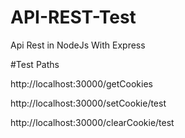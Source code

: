 # API-REST-Test
Api Rest in NodeJs With Express


#Test Paths


http://localhost:30000/getCookies


http://localhost:30000/setCookie/test


http://localhost:30000/clearCookie/test



